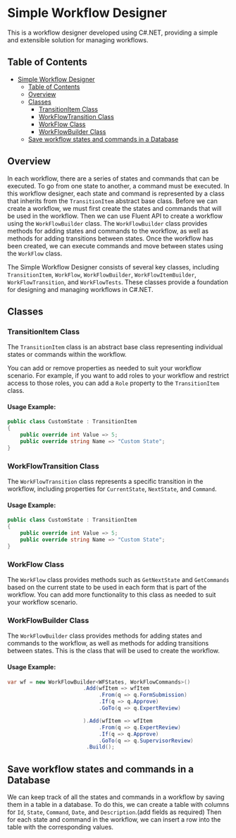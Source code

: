 # Simple Workflow Designer

This is a workflow designer developed using C#.NET, providing a simple and extensible solution for managing workflows.

## Table of Contents

- [Simple Workflow Designer](#simple-workflow-designer)
  - [Table of Contents](#table-of-contents)
  - [Overview](#overview)
  - [Classes](#classes)
	- [TransitionItem Class](#transitionitem-class)
	- [WorkFlowTransition Class](#workflowtransition-class)
	- [WorkFlow Class](#workflow-class)
	- [WorkFlowBuilder Class](#workflowbuilder-class)
  - [Save workflow states and commands in a Database](#save-workflow-states-and-commands-in-a-database)


## Overview

In each workflow, there are a series of states and commands that can be executed.
To go from one state to another, a command must be executed. In this workflow designer, each state and command is represented by a class that inherits from the `TransitionItem` abstract base class.
Before we can create a workflow, we must first create the states and commands that will be used in the workflow.
Then we can use Fluent API to create a workflow using the `WorkFlowBuilder` class.
The `WorkFlowBuilder` class provides methods for adding states and commands to the workflow, as well as methods for adding transitions between states.
Once the workflow has been created, we can execute commands and move between states using the `WorkFlow` class. 


The Simple Workflow Designer consists of several key classes, including `TransitionItem`, `WorkFlow`, `WorkFlowBuilder`, `WorkFlowItemBuilder`, `WorkFlowTransition`, and `WorkFlowTests`. These classes provide a foundation for designing and managing workflows in C#.NET.

## Classes

### TransitionItem Class

The `TransitionItem` class is an abstract base class representing individual states or commands within the workflow.

You can add or remove properties as needed to suit your workflow scenario. For example, if you want to add roles to your workflow and restrict access to those roles, you can add a `Role` property to the `TransitionItem` class.
#### Usage Example:

```csharp
public class CustomState : TransitionItem
{
    public override int Value => 5;
    public override string Name => "Custom State";
}
```

### WorkFlowTransition Class

The `WorkFlowTransition` class represents a specific transition in the workflow, including properties for `CurrentState`, `NextState`, and `Command`.
#### Usage Example:

```csharp
public class CustomState : TransitionItem
{
    public override int Value => 5;
    public override string Name => "Custom State";
}
```
### WorkFlow Class

The `WorkFlow` class provides methods such as `GetNextState` and `GetCommands` based on the current state to be used in each form that is part of the workflow.
You can add more functionality to this class as needed to suit your workflow scenario.

### WorkFlowBuilder Class

The `WorkFlowBuilder` class provides methods for adding states and commands to the workflow, as well as methods for adding transitions between states. 
This is the class that will be used to create the workflow.

#### Usage Example:

```csharp
var wf = new WorkFlowBuilder<WFStates, WorkFlowCommands>()
                        .Add(wfItem => wfItem
                             .From(q => q.FormSubmission)
                             .If(q => q.Approve)
                             .GoTo(q => q.ExpertReview)

                        ).Add(wfItem => wfItem
                             .From(q => q.ExpertReview)
                             .If(q => q.Approve)
                             .GoTo(q => q.SupervisorReview)
                         .Build();
```

## Save workflow states and commands in a Database

We can keep track of all the states and commands in a workflow by saving them in a table in a database.
To do this, we can create a table with columns for `Id`, `State`, `Command`, `Date`, and `Description`.(add fields as required)
Then for each state and command in the workflow, we can insert a row into the table with the corresponding values.




